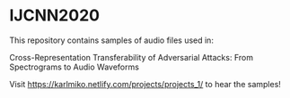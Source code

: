 # IJCNN2020

This repository contains samples of audio files used in:

Cross-Representation Transferability of Adversarial Attacks: From Spectrograms to Audio Waveforms

Visit https://karlmiko.netlify.com/projects/projects_1/ to hear the samples!
